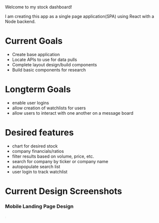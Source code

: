 Welcome to my stock dashboard!

I am creating this app as a single page application(SPA) using React with a Node backend.

# Current Goals
* Create base application
* Locate APIs to use for data pulls
* Complete layout design/build components
* Build basic components for research

# Longterm Goals
* enable user logins
* allow creation of watchlists for users
* allow users to interact with one another on a message board

# Desired features
* chart for desired stock
* company financials/ratios
* filter results based on volume, price, etc.
* search for company by ticker or company name
* autopopulate search list
* user login to track watchlist

# Current Design Screenshots

### Mobile Landing Page Design

<img src ="src/siteImages/Landing-mobile.png" width="3
00">
